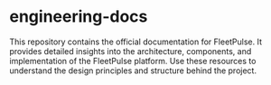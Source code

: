 # engineering-docs
This repository contains the official documentation for FleetPulse. It provides detailed insights into the architecture, components, and implementation of the FleetPulse platform. Use these resources to understand the design principles and structure behind the project.
